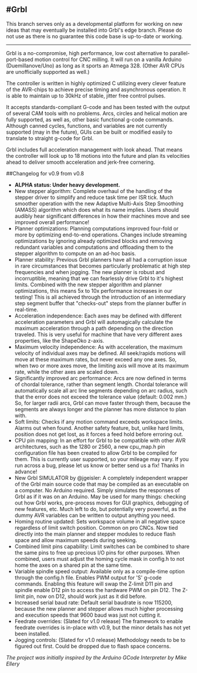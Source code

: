 #Grbl
------------

This branch serves only as a developmental platform for working on new ideas that may eventually be installed into Grbl's edge branch. Please do not use as there is no guarantee this code base is up-to-date or working.

------------

Grbl is a no-compromise, high performance, low cost alternative to parallel-port-based motion control for CNC milling. It will run on a vanilla Arduino (Duemillanove/Uno) as long as it sports an Atmega 328. (Other AVR CPUs are unofficially supported as well.)

The controller is written in highly optimized C utilizing every clever feature of the AVR-chips to achieve precise timing and asynchronous operation. It is able to maintain up to 30kHz of stable, jitter free control pulses.

It accepts standards-compliant G-code and has been tested with the output of several CAM tools with no problems. Arcs, circles and helical motion are fully supported, as well as, other basic functional g-code commands. Although canned cycles, functions, and variables are not currently supported (may in the future), GUIs can be built or modified easily to translate to straight g-code for Grbl.

Grbl includes full acceleration management with look ahead. That means the controller will look up to 18 motions into the future and plan its velocities ahead to deliver smooth acceleration and jerk-free cornering.

##Changelog for v0.9 from v0.8
  - **ALPHA status: Under heavy development.**
  - New stepper algorithm:  Complete overhaul of the handling of the stepper driver to simplify and reduce task time per ISR tick. Much smoother operation with the new Adaptive Multi-Axis Step Smoothing (AMASS) algorithm which does what its name implies. Users should audibly hear significant differences in how their machines move and see improved overall performance!
  - Planner optimizations: Planning computations improved four-fold or more by optimizing end-to-end operations. Changes include streaming optimizations by ignoring already optimized blocks and removing redundant variables and computations and offloading them to the stepper algorithm to compute on an ad-hoc basis.
  - Planner stability: Previous Grbl planners have all had a corruption issue in rare circumstances that becomes particularly problematic at high step frequencies and when jogging. The new planner is robust and incorruptible, meaning that we can fearlessly drive Grbl to it's highest limits. Combined with the new stepper algorithm and planner optimizations, this means 5x to 10x performance increases in our testing! This is all achieved through the introduction of an intermediary step segment buffer that "checks-out" steps from the planner buffer in real-time. 
  - Acceleration independence: Each axes may be defined with different acceleration parameters and Grbl will automagically calculate the maximum acceleration through a path depending on the direction traveled. This is very useful for machine that have very different axes properties, like the ShapeOko z-axis.
  - Maximum velocity independence: As with acceleration, the maximum velocity of individual axes may be defined. All seek/rapids motions will move at these maximum rates, but never exceed any one axes. So, when two or more axes move, the limiting axis will move at its maximum rate, while the other axes are scaled down.
  - Significantly improved arc performance: Arcs are now defined in terms of chordal tolerance, rather than segment length. Chordal tolerance will automatically scale all arc line segments depending on arc radius, such that the error does not exceed the tolerance value (default: 0.002 mm.) So, for larger radii arcs, Grbl can move faster through them, because the segments are always longer and the planner has more distance to plan with.
  - Soft limits: Checks if any motion command exceeds workspace limits. Alarms out when found. Another safety feature, but, unlike hard limits, position does not get lost, as it forces a feed hold before erroring out.
  - CPU pin mapping: In an effort for Grbl to be compatible with other AVR architectures, such as the 1280 or 2560, a new cpu_map.h pin configuration file has been created to allow Grbl to be compiled for them. This is currently user supported, so your mileage may vary. If you run across a bug, please let us know or better send us a fix! Thanks in advance!
  - New Grbl SIMULATOR by @jgeisler: A completely independent wrapper of the Grbl main source code that may be compiled as an executable on a computer. No Arduino required. Simply simulates the responses of Grbl as if it was on an Arduino. May be used for many things: checking out how Grbl works, pre-process moves for GUI graphics, debugging of new features, etc. Much left to do, but potentially very powerful, as the dummy AVR variables can be written to output anything you need. 
  - Homing routine updated: Sets workspace volume in all negative space regardless of limit switch position. Common on pro CNCs. Now tied directly into the main planner and stepper modules to reduce flash space and allow maximum speeds during seeking.
  - Combined limit pins capability: Limit switches can be combined to share the same pins to free up precious I/O pins for other purposes. When combined, users must adjust the homing cycle mask in config.h to not home the axes on a shared pin at the same time. 
  - Variable spindle speed output: Available only as a compile-time option through the config.h file. Enables PWM output for 'S' g-code commands. Enabling this feature will swap the Z-limit D11 pin and spindle enable D12 pin to access the hardware PWM on pin D12. The Z-limit pin, now on D12, should work just as it did before.
  - Increased serial baud rate: Default serial baudrate is now 115200, because the new planner and stepper allows much higher processing and execution speeds that 9600 baud was just not cutting it.
  - Feedrate overrides: (Slated for v1.0 release) The framework to enable feedrate overrides is in-place with v0.9, but the minor details has not yet been installed.
  - Jogging controls: (Slated for v1.0 release) Methodology needs to be to figured out first. Could be dropped due to flash space concerns.
  
_The project was initially inspired by the Arduino GCode Interpreter by Mike Ellery_
